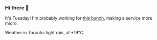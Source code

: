 ### Hi there :wave:

It's Tuesday! I'm probably working for [this bunch](https://github.com/kohofinancial), making a service more micro.

Weather in Toronto: light rain, at +19°C.
